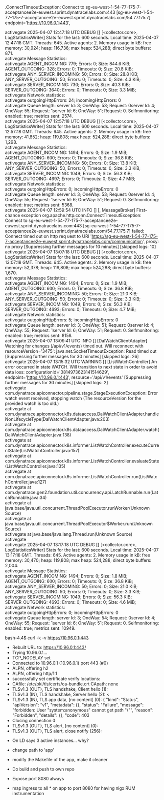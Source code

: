 
.ConnectTimeoutException: Connect to sg-eu-west-1-54-77-175-7-acceptancee2e-euwest.sprint.dynatracelabs.com:443 [sg-eu-west-1-54-77-175-7-acceptancee2e-euwest.sprint.dynatracelabs.com/54.77.175.7]
endpoint='https://10.96.0.1:443', 



activegate 2025-04-07 12:47:18 UTC DEBUG   [<iid1110h>] [<collector.core>, LogStatisticsWriter] Stats for the last: 600 seconds. Local time: 2025-04-07 12:47:18 GMT. Threads: 645. Active agents: 2. Memory usage in kB: free memory: 30,924; heap: 116,736; max heap: 524,288; direct byte buffers: 871.                                                                    
activegate Message Statistics:                                                                                                                                                                                                                                                                                                                                                
activegate  AGENT_INCOMING:                 779; Errors:   0; Size:  844.6 KiB;  AGENT_OUTGOING:                 328; Errors:   0; Timeouts:   0; Size:   20.8 KiB;                                                                                                                                                                                                           
activegate  ANY_SERVER_INCOMING:             50; Errors:   0; Size:   28.8 KiB;  ANY_SERVER_OUTGOING:             50; Errors:   0; Timeouts:   0; Size:    4.3 KiB;                                                                                                                                                                                                           
activegate  SERVER_INCOMING:                730; Errors:   0; Size:   40.3 KiB;  SERVER_OUTGOING:               3640; Errors:   0; Timeouts:   0; Size:    3.3 MiB;                                                                                                                                                                                                           
activegate Network statistics:                                                                                                                                                                                                                                                                                                                                                
activegate  outgoingHttpErrors: 24;  incomingHttpErrors: 0                                                                                                                                                                                                                                                                                                                    
activegate Queue length: server Id: 3; OneWay: 53; Request: 0server Id: 4; OneWay: 55; Request: 1server Id: 6; OneWay: 51; Request: 0. Selfmonitoring: enabled: true; metrics sent: 2574.                                                                                                                                                                                     
activegate 2025-04-07 12:57:18 UTC DEBUG   [<iid1110h>] [<collector.core>, LogStatisticsWriter] Stats for the last: 600 seconds. Local time: 2025-04-07 12:57:18 GMT. Threads: 645. Active agents: 2. Memory usage in kB: free memory: 41,852; heap: 119,808; max heap: 524,288; direct byte buffers: 1,298.                                                                  
activegate Message Statistics:                                                                                                                                                                                                                                                                                                                                                
activegate  AGENT_INCOMING:                1494; Errors:   0; Size:    1.9 MiB;  AGENT_OUTGOING:                 600; Errors:   0; Timeouts:   0; Size:   36.8 KiB;                                                                                                                                                                                                           
activegate  ANY_SERVER_INCOMING:             50; Errors:   0; Size:   13.8 KiB;  ANY_SERVER_OUTGOING:             50; Errors:   0; Timeouts:   0; Size:    3.3 KiB;                                                                                                                                                                                                           
activegate  SERVER_INCOMING:               1049; Errors:   0; Size:   56.3 KiB;  SERVER_OUTGOING:               4697; Errors:   0; Timeouts:   0; Size:    4.7 MiB;                                                                                                                                                                                                           
activegate Network statistics:                                                                                                                                                                                                                                                                                                                                                
activegate  outgoingHttpErrors: 0;  incomingHttpErrors: 0                                                                                                                                                                                                                                                                                                                     
activegate Queue length: server Id: 3; OneWay: 53; Request: 0server Id: 4; OneWay: 55; Request: 1server Id: 6; OneWay: 51; Request: 0. Selfmonitoring: enabled: true; metrics sent: 5368.                                                                                                                                                                                     
activegate 2025-04-07 12:59:54 UTC INFO    [<iid1110h>] [<communication>, MessageBroker] First-chance exception org.apache.http.conn.ConnectTimeoutException: Connect to sg-eu-west-1-54-77-175-7-acceptancee2e-euwest.sprint.dynatracelabs.com:443 [sg-eu-west-1-54-77-175-7-acceptancee2e-euwest.sprint.dynatracelabs.com/54.77.175.7] failed: Connect timed out on http req
uest to URI 'https://sg-eu-west-1-54-77-175-7-acceptancee2e-euwest.sprint.dynatracelabs.com/communication', proxy: no proxy [Suppressing further messages for 10 minutes] [skipped logs: 10]                                                                                                                                                                                  
activegate 2025-04-07 13:07:18 UTC DEBUG   [<iid1110h>] [<collector.core>, LogStatisticsWriter] Stats for the last: 600 seconds. Local time: 2025-04-07 13:07:18 GMT. Threads: 645. Active agents: 2. Memory usage in kB: free memory: 52,378; heap: 119,808; max heap: 524,288; direct byte buffers: 1,670.                                                                  
activegate Message Statistics:                                                                                                                                                                                                                                                                                                                                                
activegate  AGENT_INCOMING:                1494; Errors:   0; Size:    1.9 MiB;  AGENT_OUTGOING:                 600; Errors:   0; Timeouts:   0; Size:   36.8 KiB;                                                                                                                                                                                                           
activegate  ANY_SERVER_INCOMING:             50; Errors:   0; Size:   21.0 KiB;  ANY_SERVER_OUTGOING:             50; Errors:   0; Timeouts:   0; Size:    3.3 KiB;                                                                                                                                                                                                           
activegate  SERVER_INCOMING:               1049; Errors:   0; Size:   56.3 KiB;  SERVER_OUTGOING:               4693; Errors:   0; Timeouts:   0; Size:    4.7 MiB;                                                                                                                                                                                                           
activegate Network statistics:                                                                                                                                                                                                                                                                                                                                                
activegate  outgoingHttpErrors: 5;  incomingHttpErrors: 0                                                                                                                                                                                                                                                                                                                     
activegate Queue length: server Id: 3; OneWay: 51; Request: 0server Id: 4; OneWay: 55; Request: 1server Id: 6; OneWay: 51; Request: 0. Selfmonitoring: enabled: true; metrics sent: 8156.                                                                                                                                                                                     
activegate 2025-04-07 13:09:41 UTC INFO    [<iid1110h>] [DalWatchClientAdapter] Watching for changes (/api/v1/events) timed out. Will reconnect with resourceVersion='3475': java.net.SocketTimeoutException: Read timed out [Suppressing further messages for 30 minutes] [skipped logs: 26]                                                                                 
activegate 2025-04-07 13:15:32 UTC WARNING [<iid1110h>] [ListWatchController] An error occurred in state WATCH. Will transition to next state in order to avoid data loss: configurationId='3814973623141514629', endpoint='https://10.96.0.1:443', resource='/api/v1/events' [Suppressing further messages for 30 minutes] [skipped logs: 2]                                 
activegate com.dynatrace.apiconnector.pipeline.stage.StageExecutionException: Error watch event received, stopping watch (The resourceVersion for the provided watch is too old.)                                                                                                                                                                                             
activegate     at com.dynatrace.apiconnector.k8s.dataaccess.DalWatchClientAdapter.handleNonLifecycleType(DalWatchClientAdapter.java:203)                                                                                                                                                                                                                                      
activegate     at com.dynatrace.apiconnector.k8s.dataaccess.DalWatchClientAdapter.watch(DalWatchClientAdapter.java:138)                                                                                                                                                                                                                                                       
activegate     at com.dynatrace.apiconnector.k8s.informer.ListWatchController.executeCurrentState(ListWatchController.java:157)                                                                                                                                                                                                                                               
activegate     at com.dynatrace.apiconnector.k8s.informer.ListWatchController.evaluateState(ListWatchController.java:135)                                                                                                                                                                                                                                                     
activegate     at com.dynatrace.apiconnector.k8s.informer.ListWatchController.run(ListWatchController.java:127)                                                                                                                                                                                                                                                               
activegate     at com.dynatrace.gen2.foundation.util.concurrency.api.LatchRunnable.run(LatchRunnable.java:34)                                                                                                                                                                                                                                                                 
activegate     at java.base/java.util.concurrent.ThreadPoolExecutor.runWorker(Unknown Source)                                                                                                                                                                                                                                                                                 
activegate     at java.base/java.util.concurrent.ThreadPoolExecutor$Worker.run(Unknown Source)                                                                                                                                                                                                                                                                                
activegate     at java.base/java.lang.Thread.run(Unknown Source)                                                                                                                                                                                                                                                                                                              
activegate                                                                                                                                                                                                                                                                                                                                                                    
activegate 2025-04-07 13:17:18 UTC DEBUG   [<iid1110h>] [<collector.core>, LogStatisticsWriter] Stats for the last: 600 seconds. Local time: 2025-04-07 13:17:18 GMT. Threads: 645. Active agents: 2. Memory usage in kB: free memory: 30,470; heap: 119,808; max heap: 524,288; direct byte buffers: 2,004.                                                                  
activegate Message Statistics:                                                                                                                                                                                                                                                                                                                                                
activegate  AGENT_INCOMING:                1494; Errors:   0; Size:    1.8 MiB;  AGENT_OUTGOING:                 600; Errors:   0; Timeouts:   0; Size:   36.8 KiB;                                                                                                                                                                                                           
activegate  ANY_SERVER_INCOMING:             50; Errors:   0; Size:   21.0 KiB;  ANY_SERVER_OUTGOING:             50; Errors:   0; Timeouts:   0; Size:    3.3 KiB;                                                                                                                                                                                                           
activegate  SERVER_INCOMING:               1049; Errors:   0; Size:   56.3 KiB;  SERVER_OUTGOING:               4693; Errors:   0; Timeouts:   0; Size:    4.6 MiB;                                                                                                                                                                                                           
activegate Network statistics:                                                                                                                                                                                                                                                                                                                                                
activegate  outgoingHttpErrors: 0;  incomingHttpErrors: 0                                                                                                                                                                                                                                                                                                                     
activegate Queue length: server Id: 3; OneWay: 54; Request: 0server Id: 4; OneWay: 55; Request: 1server Id: 6; OneWay: 51; Request: 0. Selfmonitoring: enabled: true; metrics sent: 10949.   



bash-4.4$ curl -k -v https://10.96.0.1:443
* Rebuilt URL to: https://10.96.0.1:443/
*   Trying 10.96.0.1...
* TCP_NODELAY set
* Connected to 10.96.0.1 (10.96.0.1) port 443 (#0)
* ALPN, offering h2
* ALPN, offering http/1.1
* successfully set certificate verify locations:
*   CAfile: /etc/pki/tls/certs/ca-bundle.crt
  CApath: none
* TLSv1.3 (OUT), TLS handshake, Client hello (1):
* TLSv1.3 (IN), TLS handshake, Server hello (2):
< 
* TLSv1.3 (IN), TLS app data, [no content] (0):
{
  "kind": "Status",
  "apiVersion": "v1",
  "metadata": {},
  "status": "Failure",
  "message": "forbidden: User \"system:anonymous\" cannot get path \"/\"",
  "reason": "Forbidden",
  "details": {},
  "code": 403
* Closing connection 0
* TLSv1.3 (OUT), TLS alert, [no content] (0):
* TLSv1.3 (OUT), TLS alert, close notify (256):



- On LD says 3 active instances... why?

- change path to 'app'
- modify the Makefile of the app, make it cleaner
- Do build and push to own repo
- Expose port 8080 always
- map ingress to all * on app to port 8080 for having nigx RUM instrumentation

